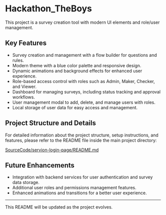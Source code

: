# Hackathon_TheBoys

This project is a survey creation tool with modern UI elements and role/user management.

## Key Features
- Survey creation and management with a flow builder for questions and rules.
- Modern theme with a blue color palette and responsive design.
- Dynamic animations and background effects for enhanced user experience.
- Role-based access control with roles such as Admin, Maker, Checker, and Viewer.
- Dashboard for managing surveys, including status tracking and approval workflows.
- User management modal to add, delete, and manage users with roles.
- Local storage of user data for easy access and management.

## Project Structure and Details
For detailed information about the project structure, setup instructions, and features, please refer to the README file inside the main project directory:

[SourceCode/servion-login-page/README.md](SourceCode/servion-login-page/README.md)

## Future Enhancements
- Integration with backend services for user authentication and survey data storage.
- Additional user roles and permissions management features.
- Enhanced animations and transitions for a better user experience.

---

This README will be updated as the project evolves.
